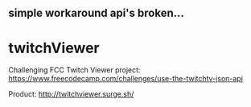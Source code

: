 ## simple workaround api's broken...

# twitchViewer
Challenging FCC Twitch Viewer project: https://www.freecodecamp.com/challenges/use-the-twitchtv-json-api

Product: http://twitchviewer.surge.sh/
